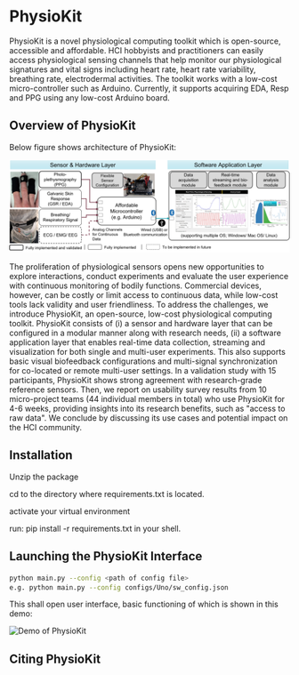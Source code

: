 # **PhysioKit**
PhysioKit is a novel physiological computing toolkit which is open-source, accessible and affordable. HCI hobbyists and practitioners can easily access physiological sensing channels that help monitor our physiological signatures and vital signs including heart rate, heart rate variability, breathing rate, electrodermal activities. The toolkit works with a low-cost micro-controller such as Arduino.
Currently, it supports acquiring EDA, Resp and PPG using any low-cost Arduino board.

## **Overview of PhysioKit**
Below figure shows architecture of PhysioKit:
<p align="left">
<img src="images/architecture.png" alt="Architecture of PhysioKit" width="1024"/>
</p>

The proliferation of physiological sensors opens new opportunities to explore interactions, conduct experiments and evaluate the user experience with continuous monitoring of bodily functions. Commercial devices, however, can be costly or limit access to continuous data, while low-cost tools lack validity and user friendliness. To address the challenges, we introduce PhysioKit, an open-source, low-cost physiological computing toolkit. PhysioKit consists of (i) a sensor and hardware layer that can be configured in a modular manner along with research needs, (ii) a software application layer that enables real-time data collection, streaming and visualization for both single and multi-user experiments. This also supports basic visual biofeedback configurations and multi-signal synchronization for co-located or remote multi-user settings. In a validation study with 15 participants, PhysioKit shows strong agreement with research-grade reference sensors. Then, we report on usability survey results from 10 micro-project teams (44 individual members in total) who use PhysioKit for 4-6 weeks, providing insights into its research benefits, such as "access to raw data". We conclude by discussing its use cases and potential impact on the HCI community.

## **Installation**
Unzip the package

cd to the directory where requirements.txt is located.

activate your virtual environment

run: pip install -r requirements.txt in your shell.


## **Launching the PhysioKit Interface**
``` bash
python main.py --config <path of config file>
e.g. python main.py --config configs/Uno/sw_config.json
```
This shall open user interface, basic functioning of which is shown in this demo:
<p align="left">
    <img src="images/PhysioKitDemo.gif" alt="Demo of PhysioKit" width="1024"/>
</p>


## **Citing PhysioKit**
